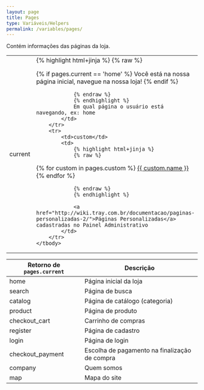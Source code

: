 ```yaml
---
layout: page
title: Pages
type: Variáveis/Helpers
permalink: /variables/pages/
---
```


Contém informações das páginas da loja.

<table>
    <tbody>
        <tr>
            <td>current</td>
            <td>
                {% highlight html+jinja %}
                {% raw %}

{% if pages.current == 'home' %}
    Você está na nossa página inicial, navegue na nossa loja!
{% endif %}

                {% endraw %}
                {% endhighlight %}
                Em qual página o usuário está navegando, ex: home
            </td>
        </tr>
        <tr>
            <td>custom</td>
            <td>
                {% highlight html+jinja %}
                {% raw %}

{% for custom in pages.custom %}
    <a href="{{ custom.url }}">{{ custom.name }}</a>
{% endfor %}

                {% endraw %}
                {% endhighlight %}

                <a href="http://wiki.tray.com.br/documentacao/paginas-personalizadas-2/">Páginas Personalizadas</a> cadastradas no Painel Administrativo
            </td>
        </tr>
    </tbody>
</table>

<table>
    <thead><tr>
        <th>Retorno de <code>pages.current</code></th>
        <th>Descrição</th>
    </tr></thead>
    <tbody>
        <tr>
            <td>home</td>
            <td>Página inicial da loja</td>
        </tr>
        <tr>
            <td>search</td>
            <td>Página de busca</td>
        </tr>
        <tr>
            <td>catalog</td>
            <td>Página de catálogo (categoria)</td>
        </tr>
        <tr>
            <td>product</td>
            <td>Página de produto</td>
        </tr>
        <tr>
            <td>checkout_cart</td>
            <td>Carrinho de compras</td>
        </tr>
        <tr>
            <td>register</td>
            <td>Página de cadastro</td>
        </tr>
        <tr>
            <td>login</td>
            <td>Página de login</td>
        </tr>
        <tr>
            <td>checkout_payment</td>
            <td>Escolha de pagamento na finalização de compra</td>
        </tr>
        <tr>
            <td>company</td>
            <td>Quem somos</td>
        </tr>
        <tr>
            <td>map</td>
            <td>Mapa do site</td>
        </tr>
    </tbody>
</table>
